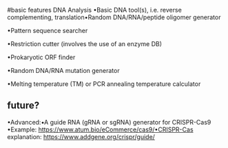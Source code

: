 #basic features
DNA Analysis 
•Basic DNA tool(s), i.e. reverse complementing, translation•Random DNA/RNA/peptide oligomer generator

•Pattern sequence searcher

•Restriction cutter (involves the use of an enzyme DB)

•Prokaryotic ORF finder

•Random DNA/RNA mutation generator

•Melting temperature (TM) or PCR annealing temperature calculator
## future?
•Advanced:•A guide RNA (gRNA or sgRNA) generator for CRISPR-Cas9 •Example: https://www.atum.bio/eCommerce/cas9/•CRISPR-Cas explanation: https://www.addgene.org/crispr/guide/